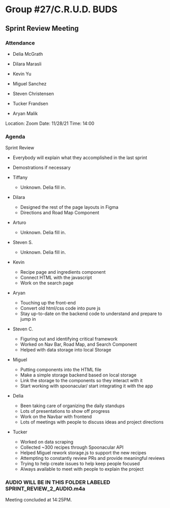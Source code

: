 # Group #27/C.R.U.D. BUDS

## Sprint Review Meeting

### Attendance

- Delia McGrath
- Dilara Marasli
- Kevin Yu
- Miguel Sanchez
- Steven Christensen
- Tucker Frandsen

- Aryan Malik

Location: Zoom
Date: 11/28/21
Time: 14:00

### Agenda

Sprint Review

- Everybody will explain what they accomplished in the last sprint
- Demostrations if necessary

- Tiffany
  - Unknown. Delia fill in.
- Dilara
  - Designed the rest of the page layouts in Figma
  - Directions and Road Map Component
- Arturo
  - Unknown. Delia fill in.
- Steven S.
  - Unknown. Delia fill in.
- Kevin
  - Recipe page and ingredients component
  - Connect HTML with the javascript
  - Work on the search page 
- Aryan
  - Touching up the front-end
  - Convert old html/css code into pure js 
  - Stay up-to-date on the backend code to understand and prepare to jump in
- Steven C.
  - Figuring out and identifying critical framework
  - Worked on Nav Bar, Road Map, and Search Component
  - Helped with data storage into local Storage
- Miguel
  - Putting components into the HTML file
  - Make a simple storage backend based on local storage
  - Link the storage to the components so they interact with it
  - Start working with spoonacular/ start integrating it with the app
- Delia
  - Been taking care of organizing the daily standups
  - Lots of presentations to show off progress
  - Work on the Navbar with frontend
  - Lots of meetings with people to discuss ideas and project directions
- Tucker
  - Worked on data scraping
  - Collected ~300 recipes through Spoonacular API
  - Helped Miguel rework storage.js to support the new recipes
  - Attempting to constantly review PRs and provide meaningful reviews
  - Trying to help create issues to help keep people focused
  - Always available to meet with people to explain the project

### AUDIO WILL BE IN THIS FOLDER LABELED SPRINT_REVIEW_2_AUDIO.m4a

Meeting concluded at 14:25PM.

